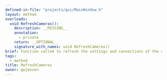 ```yaml
---
defined-in-file: "projects/gui/MainWindow.h"
layout: method
overloads:
  void RefreshCameras():
    description: __MISSING__
    annotation:
      - private
    return: __OPTIONAL__
    signature_with_names: void RefreshCameras()
brief: Function called to refresh the settings and connections of the cameras. For example in the event of a camera hotplug.
tags:
  - method
title: RefreshCameras
owner: gwjensen
---
```

